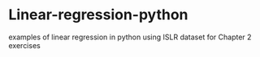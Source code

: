 # Linear-regression-python
examples of linear regression in python using ISLR dataset for Chapter 2 exercises
